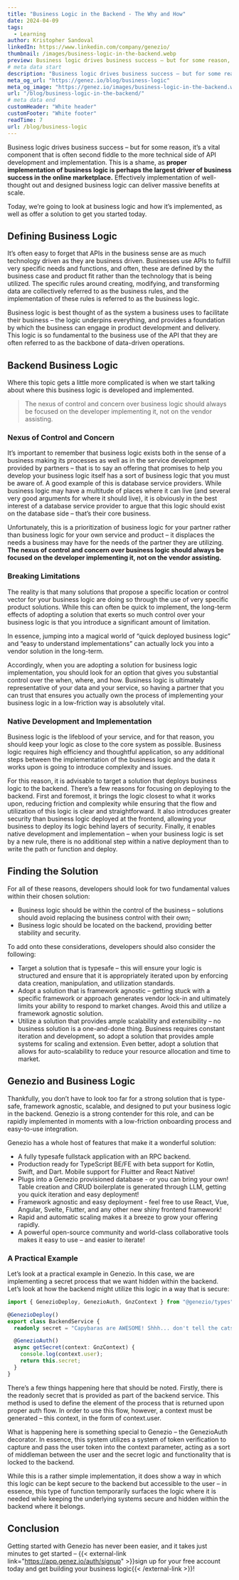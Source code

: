 ```yaml
---
title: "Business Logic in the Backend - The Why and How"
date: 2024-04-09
tags:
  - Learning
author: Kristopher Sandoval
linkedIn: https://www.linkedin.com/company/genezio/
thumbnail: /images/business-logic-in-the-backend.webp
preview: Business logic drives business success – but for some reason, it’s a vital component that is often second fiddle to the more technical side of API development and implementation.
# meta data start
description: "Business logic drives business success – but for some reason, it’s a vital component that is often second fiddle to the more technical side of API development and implementation."
meta_og_url: "https://genez.io/blog/business-logic"
meta_og_image: "https://genez.io/images/business-logic-in-the-backend.webp"
url: "/blog/business-logic-in-the-backend/"
# meta data end
customHeader: "White header"
customFooter: "White footer"
readTime: 7
url: /blog/business-logic
---
```


Business logic drives business success – but for some reason, it’s a vital component that is often second fiddle to the more technical side of API development and implementation. This is a shame, as **proper implementation of business logic is perhaps the largest driver of business success in the online marketplace.** Effectively implementation of well-thought out and designed business logic can deliver massive benefits at scale.

Today, we’re going to look at business logic and how it’s implemented, as well as offer a solution to get you started today.

## Defining Business Logic

It’s often easy to forget that APIs in the business sense are as much technology driven as they are business driven. Businesses use APIs to fulfill very specific needs and functions, and often, these are defined by the business case and product fit rather than the technology that is being utilized. The specific rules around creating, modifying, and transforming data are collectively referred to as the business rules, and the implementation of these rules is referred to as the business logic.

Business logic is best thought of as the system a business uses to facilitate their business – the logic underpins everything, and provides a foundation by which the business can engage in product development and delivery. This logic is so fundamental to the business use of the API that they are often referred to as the backbone of data-driven operations.

## Backend Business Logic

Where this topic gets a little more complicated is when we start talking about where this business logic is developed and implemented.

> The nexus of control and concern over business logic should always be focused on the developer implementing it, not on the vendor assisting.

### Nexus of Control and Concern

It’s important to remember that business logic exists both in the sense of a business making its processes as well as in the service development provided by partners – that is to say an offering that promises to help you develop your business logic itself has a sort of business logic that you must be aware of.
A good example of this is database service providers. While business logic may have a multitude of places where it can live (and several very good arguments for where it should live), it is obviously in the best interest of a database service provider to argue that this logic should exist on the database side – that’s their core business.

Unfortunately, this is a prioritization of business logic for your partner rather than business logic for your own service and product – it displaces the needs a business may have for the needs of the partner they are utilizing. **The nexus of control and concern over business logic should always be focused on the developer implementing it, not on the vendor assisting.**

### Breaking Limitations

The reality is that many solutions that propose a specific location or control vector for your business logic are doing so through the use of very specific product solutions. While this can often be quick to implement, the long-term effects of adopting a solution that exerts so much control over your business logic is that you introduce a significant amount of limitation.

In essence, jumping into a magical world of “quick deployed business logic” and “easy to understand implementations” can actually lock you into a vendor solution in the long-term.

Accordingly, when you are adopting a solution for business logic implementation, you should look for an option that gives you substantial control over the when, where, and how. Business logic is ultimately representative of your data and your service, so having a partner that you can trust that ensures you actually own the process of implementing your business logic in a low-friction way is absolutely vital.

### Native Development and Implementation

Business logic is the lifeblood of your service, and for that reason, you should keep your logic as close to the core system as possible. Business logic requires high efficiency and thoughtful application, so any additional steps between the implementation of the business logic and the data it works upon is going to introduce complexity and issues.

For this reason, it is advisable to target a solution that deploys business logic to the backend. There’s a few reasons for focusing on deploying to the backend. First and foremost, it brings the logic closest to what it works upon, reducing friction and complexity while ensuring that the flow and utilization of this logic is clear and straightforward. It also introduces greater security than business logic deployed at the frontend, allowing your business to deploy its logic behind layers of security. Finally, it enables native development and implementation – when your business logic is set by a new rule, there is no additional step within a native deployment than to write the path or function and deploy.

## Finding the Solution

For all of these reasons, developers should look for two fundamental values within their chosen solution:

- Business logic should be within the control of the business – solutions should avoid replacing the business control with their own;
- Business logic should be located on the backend, providing better stability and security.

To add onto these considerations, developers should also consider the following:

- Target a solution that is typesafe – this will ensure your logic is structured and ensure that it is appropriately iterated upon by enforcing data creation, manipulation, and utilization standards.
- Adopt a solution that is framework agnostic – getting stuck with a specific framework or approach generates vendor lock-in and ultimately limits your ability to respond to market changes. Avoid this and utilize a framework agnostic solution.
- Utilize a solution that provides ample scalability and extensibility – no business solution is a one-and-done thing. Business requires constant iteration and development, so adopt a solution that provides ample systems for scaling and extension. Even better, adopt a solution that allows for auto-scalability to reduce your resource allocation and time to market.

## Genezio and Business Logic

Thankfully, you don’t have to look too far for a strong solution that is type-safe, framework agnostic, scalable, and designed to put your business logic in the backend. Genezio is a strong contender for this role, and can be rapidly implemented in moments with a low-friction onboarding process and easy-to-use integration.

Genezio has a whole host of features that make it a wonderful solution:

- A fully typesafe fullstack application with an RPC backend.
- Production ready for TypeScript BE/FE with beta support for Kotlin, Swift, and Dart. Mobile support for Fluitter and React Native!
- Plugs into a Genezio provisioned database - or you can bring your own! Table creation and CRUD boilerplate is generated through LLM, getting you quick iteration and easy deployment!
- Framework agnostic and easy deployment - feel free to use React, Vue, Angular, Svelte, Flutter, and any other new shiny frontend framework!
- Rapid and automatic scaling makes it a breeze to grow your offering rapidly.
- A powerful open-source community and world-class collaborative tools makes it easy to use – and easier to iterate!

### A Practical Example

Let’s look at a practical example in Genezio. In this case, we are implementing a secret process that we want hidden within the backend. Let’s look at how the backend might utilize this logic in a way that is secure:

```ts
import { GenezioDeploy, GenezioAuth, GnzContext } from "@genezio/types";

@GenezioDeploy()
export class BackendService {
  readonly secret = "Capybaras are AWESOME! Shhh... don't tell the cats!";

  @GenezioAuth()
  async getSecret(context: GnzContext) {
    console.log(context.user);
    return this.secret;
  }
}
```

There’s a few things happening here that should be noted. Firstly, there is the readonly secret that is provided as part of the backend service. This method is used to define the element of the process that is returned upon proper auth flow. In order to use this flow, however, a context must be generated – this context, in the form of context.user.

What is happening here is something special to Genezio – the GenezioAuth decorator. In essence, this system utilizes a system of token verification to capture and pass the user token into the context parameter, acting as a sort of middleman between the user and the secret logic and functionality that is locked to the backend.

While this is a rather simple implementation, it does show a way in which this logic can be kept secure to the backend but accessible to the user – in essence, this type of function temporarily surfaces the logic where it is needed while keeping the underlying systems secure and hidden within the backend where it belongs.

## Conclusion

Getting started with Genezio has never been easier, and it takes just minutes to get started – {{< external-link link="https://app.genez.io/auth/signup" >}}sign up for your free account today and get building your business logic{{< /external-link >}}!
